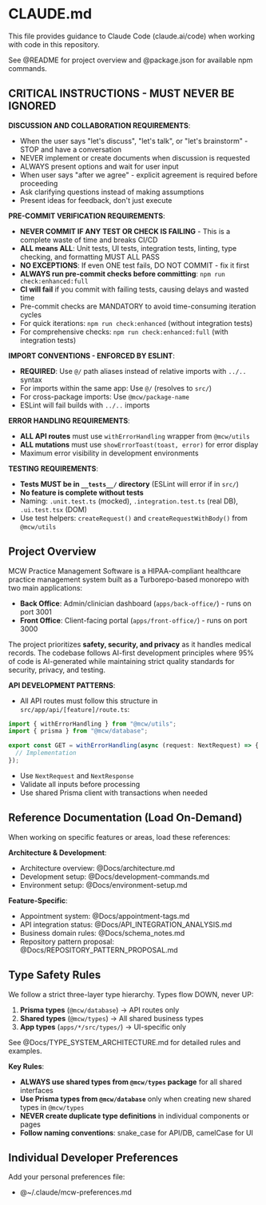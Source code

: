 # CLAUDE.md

This file provides guidance to Claude Code (claude.ai/code) when working with code in this repository.

See @README for project overview and @package.json for available npm commands.

## CRITICAL INSTRUCTIONS - MUST NEVER BE IGNORED

**DISCUSSION AND COLLABORATION REQUIREMENTS**:

- When the user says "let's discuss", "let's talk", or "let's brainstorm" - STOP and have a conversation
- NEVER implement or create documents when discussion is requested
- ALWAYS present options and wait for user input
- When user says "after we agree" - explicit agreement is required before proceeding
- Ask clarifying questions instead of making assumptions
- Present ideas for feedback, don't just execute

**PRE-COMMIT VERIFICATION REQUIREMENTS**:

- **NEVER COMMIT IF ANY TEST OR CHECK IS FAILING** - This is a complete waste of time and breaks CI/CD
- **ALL means ALL**: Unit tests, UI tests, integration tests, linting, type checking, and formatting MUST ALL PASS
- **NO EXCEPTIONS**: If even ONE test fails, DO NOT COMMIT - fix it first
- **ALWAYS run pre-commit checks before committing**: `npm run check:enhanced:full`
- **CI will fail** if you commit with failing tests, causing delays and wasted time
- Pre-commit checks are MANDATORY to avoid time-consuming iteration cycles
- For quick iterations: `npm run check:enhanced` (without integration tests)
- For comprehensive checks: `npm run check:enhanced:full` (with integration tests)

**IMPORT CONVENTIONS - ENFORCED BY ESLINT**:

- **REQUIRED**: Use `@/` path aliases instead of relative imports with `../..` syntax
- For imports within the same app: Use `@/` (resolves to `src/`)
- For cross-package imports: Use `@mcw/package-name`
- ESLint will fail builds with `../..` imports

**ERROR HANDLING REQUIREMENTS**:

- **ALL API routes** must use `withErrorHandling` wrapper from `@mcw/utils`
- **ALL mutations** must use `showErrorToast(toast, error)` for error display
- Maximum error visibility in development environments

**TESTING REQUIREMENTS**:

- **Tests MUST be in `__tests__/` directory** (ESLint will error if in `src/`)
- **No feature is complete without tests**
- Naming: `.unit.test.ts` (mocked), `.integration.test.ts` (real DB), `.ui.test.tsx` (DOM)
- Use test helpers: `createRequest()` and `createRequestWithBody()` from `@mcw/utils`

## Project Overview

MCW Practice Management Software is a HIPAA-compliant healthcare practice management system built as a Turborepo-based monorepo with two main applications:

- **Back Office**: Admin/clinician dashboard (`apps/back-office/`) - runs on port 3001
- **Front Office**: Client-facing portal (`apps/front-office/`) - runs on port 3000

The project prioritizes **safety, security, and privacy** as it handles medical records. The codebase follows AI-first development principles where 95% of code is AI-generated while maintaining strict quality standards for security, privacy, and testing.

**API DEVELOPMENT PATTERNS**:

- All API routes must follow this structure in `src/app/api/[feature]/route.ts`:

```typescript
import { withErrorHandling } from "@mcw/utils";
import { prisma } from "@mcw/database";

export const GET = withErrorHandling(async (request: NextRequest) => {
  // Implementation
});
```

- Use `NextRequest` and `NextResponse`
- Validate all inputs before processing
- Use shared Prisma client with transactions when needed

## Reference Documentation (Load On-Demand)

When working on specific features or areas, load these references:

**Architecture & Development**:

- Architecture overview: @Docs/architecture.md
- Development setup: @Docs/development-commands.md
- Environment setup: @Docs/environment-setup.md

**Feature-Specific**:

- Appointment system: @Docs/appointment-tags.md
- API integration status: @Docs/API_INTEGRATION_ANALYSIS.md
- Business domain rules: @Docs/schema_notes.md
- Repository pattern proposal: @Docs/REPOSITORY_PATTERN_PROPOSAL.md

## Type Safety Rules

We follow a strict three-layer type hierarchy. Types flow DOWN, never UP:

1. **Prisma types** (`@mcw/database`) → API routes only
2. **Shared types** (`@mcw/types`) → All shared business types
3. **App types** (`apps/*/src/types/`) → UI-specific only

See @Docs/TYPE_SYSTEM_ARCHITECTURE.md for detailed rules and examples.

**Key Rules**:

- **ALWAYS use shared types from `@mcw/types` package** for all shared interfaces
- **Use Prisma types from `@mcw/database`** only when creating new shared types in `@mcw/types`
- **NEVER create duplicate type definitions** in individual components or pages
- **Follow naming conventions**: snake_case for API/DB, camelCase for UI

## Individual Developer Preferences

Add your personal preferences file:

- @~/.claude/mcw-preferences.md
